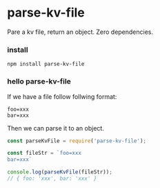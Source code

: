 # parse-kv-file
Pare a kv file, return an object. Zero dependencies.

### install
```shell
npm install parse-kv-file
```

### hello parse-kv-file
If we have a file follow follwing format:
```shell
foo=xxx
bar=xxx
```
Then we can parse it to an object.
```js
const parseKvFile = require('parse-kv-file');

const fileStr = `foo=xxx
bar=xxx`

console.log(parseKvFile(fileStr));
// { foo: 'xxx', bar: 'xxx' }
```